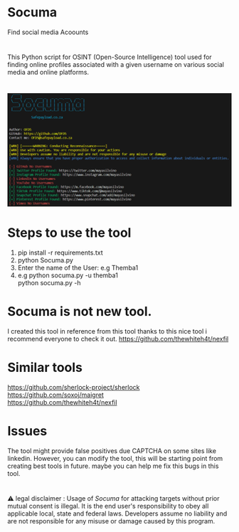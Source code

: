 # Socuma
Find social media Acoounts
#
This Python script for OSINT (Open-Source Intelligence) tool used for finding online profiles associated with a given username on various social media and online platforms. 
#
![web-link finder logo](https://raw.githubusercontent.com/OFD5/Socuma/main/socuma.run.PNG)
# Steps to use the tool 
1. pip install -r requirements.txt
2. python Socuma.py
3. Enter the name of the User: e.g Themba1
4. e.g python socuma.py -u themba1
   <br>
   python socuma.py -h
   
# Socuma is not new tool.

I created this tool in reference from this tool thanks to this nice tool i recommend everyone to check it out. https://github.com/thewhiteh4t/nexfil
<br>

# Similar tools 

https://github.com/sherlock-project/sherlock
<br>
https://github.com/soxoj/maigret
<br>
https://github.com/thewhiteh4t/nexfil

# Issues
The tool might provide false positives due CAPTCHA on some sites like linkedin.
However, you  can modify the tool, this will be starting point from creating best tools in future. maybe you can help me fix this bugs in this tool. 

#
⚠ legal disclaimer : Usage of  *Socuma* for attacking targets without prior mutual consent is illegal. It is the end user's responsibility to obey all applicable local, state and federal laws. Developers assume no liability and are not responsible for any misuse or damage caused by this program.
